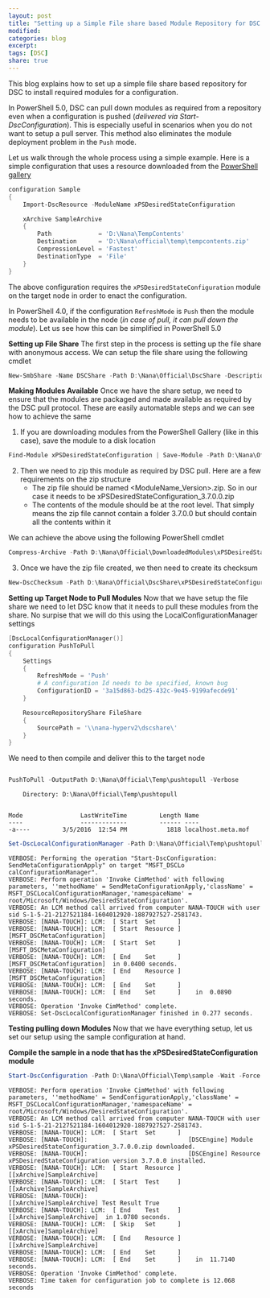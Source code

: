 ```yaml
---
layout: post
title: "Setting up a Simple File share based Module Repository for DSC configurations"
modified:
categories: blog
excerpt:
tags: [DSC]
share: true
---
```


This blog explains how to set up a simple file share based repository for DSC to install required modules for a configuration.

In PowerShell 5.0, DSC can pull down modules as required from a repository even when a configuration is pushed (*delivered via Start-DscConfiguration*). This is especially useful in scenarios when you do not want to setup a pull server. This method also eliminates the module deployment problem in the ```Push``` mode.

Let us walk through the whole process using a simple example. Here is a simple configuration that uses a resource downloaded from the [PowerShell gallery](http://www.powershellgallery.com/)

```PowerShell
configuration Sample
{
    Import-DscResource -ModuleName xPSDesiredStateConfiguration

    xArchive SampleArchive
    {
        Path             = 'D:\Nana\TempContents'
        Destination      = 'D:\Nana\official\temp\tempcontents.zip'
        CompressionLevel = 'Fastest'
        DestinationType  = 'File'
    }
}

```

The above configuration requires the ```xPSDesiredStateConfiguration``` module on the target node in order to enact the configuration. 

In PowerShell 4.0, if the configuration ```RefreshMode``` is ```Push``` then the module needs to be available in the node (*in case of pull, it can pull down the module*). Let us see how this can be simplified in PowerShell 5.0

**Setting up File Share**
The first step in the process is setting up the file share with anonymous access. We can setup the file share using the following cmdlet

```PowerShell
New-SmbShare -Name DSCShare -Path D:\Nana\Official\DscShare -Description 'File share for DSC modules' -ReadAccess everyone -Verbose

```

**Making Modules Available**
Once we have the share setup, we need to ensure that the modules are packaged and made available as required by the DSC pull protocol. These are easily automatable steps and we can see how to achieve the same

1. If you are downloading modules from the PowerShell Gallery (like in this case), save the module to a disk location

```PowerShell
Find-Module xPSDesiredStateConfiguration | Save-Module -Path D:\Nana\Official\DownloadedModules -Verbose
```

2. Then we need to zip this module as required by DSC pull. Here are a few requirements on the zip structure
   * The zip file should be named <ModuleName_Version>.zip. So in our case it needs to be xPSDesiredStateConfiguration_3.7.0.0.zip
   * The contents of the module should be at the root level. That simply means the zip file cannot contain a folder 3.7.0.0 but should contain all the contents within it

We can achieve the above using the following PowerShell cmdlet 

```PowerShell
Compress-Archive -Path D:\Nana\Official\DownloadedModules\xPSDesiredStateConfiguration\3.7.0.0\* -DestinationPath D:\Nana\Official\DscShare\xPSDesiredStateConfiguration_3.7.0.0.zip -Verbose
```

3. Once we have the zip file created, we then need to create its checksum

```PowerShell
New-DscChecksum -Path D:\Nana\Official\DscShare\xPSDesiredStateConfiguration_3.7.0.0.zip -OutPath D:\Nana\Official\DscShare -Verbose
```

**Setting up Target Node to Pull Modules**
Now that we have setup the file share we need to let DSC know that it needs to pull these modules from the share. No surpise that we will do this using the LocalConfigurationManager settings

```PowerShell
[DscLocalConfigurationManager()]
configuration PushToPull
{
    Settings
    {
        RefreshMode = 'Push'
        # A configuration Id needs to be specified, known bug
        ConfigurationID = '3a15d863-bd25-432c-9e45-9199afecde91'
    }

    ResourceRepositoryShare FileShare
    {
        SourcePath = '\\nana-hyperv2\dscshare\'
    }
}
```

We need to then compile and deliver this to the target node

```PowerShell

PushToPull -OutputPath D:\Nana\Official\Temp\pushtopull -Verbose

```

```
    Directory: D:\Nana\Official\Temp\pushtopull


Mode                LastWriteTime         Length Name                                                      
----                -------------         ------ ----                                                      
-a----         3/5/2016  12:54 PM           1818 localhost.meta.mof 
```

```PowerShell
Set-DscLocalConfigurationManager -Path D:\Nana\Official\Temp\pushtopull -Verbose
```

```
VERBOSE: Performing the operation "Start-DscConfiguration: SendMetaConfigurationApply" on target "MSFT_DSCLo
calConfigurationManager".
VERBOSE: Perform operation 'Invoke CimMethod' with following parameters, ''methodName' = SendMetaConfigurationApply,'className' = MSFT_DSCLocalConfigurationManager,'namespaceName' = root/Microsoft/Windows/DesiredStateConfiguration'.
VERBOSE: An LCM method call arrived from computer NANA-TOUCH with user sid S-1-5-21-2127521184-1604012920-1887927527-2581743.
VERBOSE: [NANA-TOUCH]: LCM:  [ Start  Set      ]
VERBOSE: [NANA-TOUCH]: LCM:  [ Start  Resource ]  [MSFT_DSCMetaConfiguration]
VERBOSE: [NANA-TOUCH]: LCM:  [ Start  Set      ]  [MSFT_DSCMetaConfiguration]
VERBOSE: [NANA-TOUCH]: LCM:  [ End    Set      ]  [MSFT_DSCMetaConfiguration]  in 0.0400 seconds.
VERBOSE: [NANA-TOUCH]: LCM:  [ End    Resource ]  [MSFT_DSCMetaConfiguration]
VERBOSE: [NANA-TOUCH]: LCM:  [ End    Set      ]
VERBOSE: [NANA-TOUCH]: LCM:  [ End    Set      ]    in  0.0890 seconds.
VERBOSE: Operation 'Invoke CimMethod' complete.
VERBOSE: Set-DscLocalConfigurationManager finished in 0.277 seconds.

```

**Testing pulling down Modules**
Now that we have everything setup, let us set our setup using the sample configuration at hand.

**Compile the sample in a node that has the xPSDesiredStateConfiguration module**

```PowerShell
Start-DscConfiguration -Path D:\Nana\Official\Temp\sample -Wait -Force -Verbose

```

```
VERBOSE: Perform operation 'Invoke CimMethod' with following parameters, ''methodName' = SendConfigurationApply,'className' = MSFT_DSCLocalConfigurationManager,'namespaceName' = root/Microsoft/Windows/DesiredStateConfiguration'.
VERBOSE: An LCM method call arrived from computer NANA-TOUCH with user sid S-1-5-21-2127521184-1604012920-1887927527-2581743.
VERBOSE: [NANA-TOUCH]: LCM:  [ Start  Set      ]
VERBOSE: [NANA-TOUCH]:                            [DSCEngine] Module xPSDesiredStateConfiguration_3.7.0.0.zip downloaded.
VERBOSE: [NANA-TOUCH]:                            [DSCEngine] Resource xPSDesiredStateConfiguration version 3.7.0.0 installed.
VERBOSE: [NANA-TOUCH]: LCM:  [ Start  Resource ]  [[xArchive]SampleArchive]
VERBOSE: [NANA-TOUCH]: LCM:  [ Start  Test     ]  [[xArchive]SampleArchive]
VERBOSE: [NANA-TOUCH]:                            [[xArchive]SampleArchive] Test Result True
VERBOSE: [NANA-TOUCH]: LCM:  [ End    Test     ]  [[xArchive]SampleArchive]  in 1.0780 seconds.
VERBOSE: [NANA-TOUCH]: LCM:  [ Skip   Set      ]  [[xArchive]SampleArchive]
VERBOSE: [NANA-TOUCH]: LCM:  [ End    Resource ]  [[xArchive]SampleArchive]
VERBOSE: [NANA-TOUCH]: LCM:  [ End    Set      ]
VERBOSE: [NANA-TOUCH]: LCM:  [ End    Set      ]    in  11.7140 seconds.
VERBOSE: Operation 'Invoke CimMethod' complete.
VERBOSE: Time taken for configuration job to complete is 12.068 seconds
```